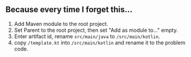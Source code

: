 ## Because every time I forget this...

1. Add Maven module to the root project.
1. Set Parent to the root project, then set "Add as module to..." empty.
1. Enter artifact id, rename `src/main/java` to `/src/main/kotlin`.
1. copy `/template.kt` into `/src/main/kotlin` and rename it to the problem code.